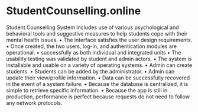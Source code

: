 # StudentCounselling.online
Student Counselling System includes use of various psychological and behavioral tools and suggestive measures to help students cope with their mental health issues.
•	The interface satisfies the user design requirements.
•	Once created, the two users, log-in, and authentication modules are operational.
•	successfully as both individual and integrated units
•	The usability testing was validated by student and admin actors.
•	The system is installable and usable on a variety of operating systems.
•	Admin can create students.
•	Students can be added by the administrator.
•	Admin can update their view/profile information.
•	Data can be successfully recovered in the event of a system failure.
•	Because the database is centralized, it is simple to retrieve specific information.
•	Because the app is still in production, performance is perfect because requests do not need to follow any network protocols.

